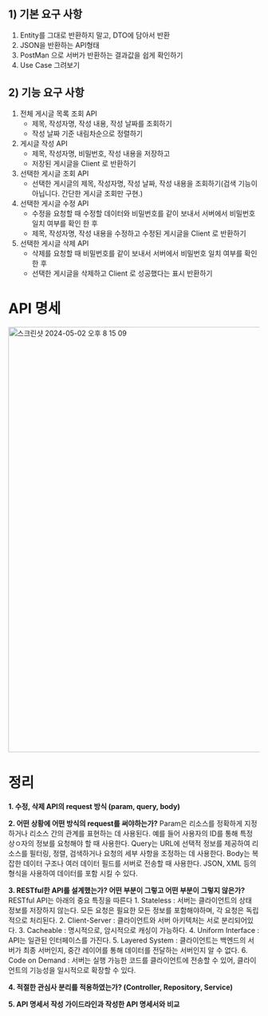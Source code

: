 ## 1) 기본 요구 사항

1. Entity를 그대로 반환하지 말고, DTO에 담아서 반환
2. JSON을 반환하는 API형태
3. PostMan 으로 서버가 반환하는 결과값을 쉽게 확인하기
4. Use Case 그려보기

## 2) 기능 요구 사항

1. 전체 게시글 목록 조회 API
    - 제목, 작성자명, 작성 내용, 작성 날짜를 조회하기
    - 작성 날짜 기준 내림차순으로 정렬하기
2. 게시글 작성 API
    - 제목, 작성자명, 비밀번호, 작성 내용을 저장하고
    - 저장된 게시글을 Client 로 반환하기
3. 선택한 게시글 조회 API
    - 선택한 게시글의 제목, 작성자명, 작성 날짜, 작성 내용을 조회하기(검색 기능이 아닙니다. 간단한 게시글 조회만 구현.)
4. 선택한 게시글 수정 API
    - 수정을 요청할 때 수정할 데이터와 비밀번호를 같이 보내서 서버에서 비밀번호 일치 여부를 확인 한 후
    - 제목, 작성자명, 작성 내용을 수정하고 수정된 게시글을 Client 로 반환하기
5. 선택한 게시글 삭제 API
    - 삭제를 요청할 때 비밀번호를 같이 보내서 서버에서 비밀번호 일치 여부를 확인 한 후
    - 선택한 게시글을 삭제하고 Client 로 성공했다는 표시 반환하기

# API 명세
<img width="852" alt="스크린샷 2024-05-02 오후 8 15 09" src="https://github.com/Yeonjae37/Board_Lv1/assets/101520986/18705c1f-ce89-4a95-b12a-ddf9bb8e72af">

# 정리

**1. 수정, 삭제 API의 request 방식 (param, query, body)**

**2. 어떤 상황에 어떤 방식의 request를 써야하는가?**
Param은 리소스를 정확하게 지정하거나 리소스 간의 관계를 표현하는 데 사용된다. 예를 들어 사용자의 ID를 통해 특정 상ㅇ자의 정보를 요청해야 할 때 사용한다.
Query는 URL에 선택적 정보를 제공하여 리소스를 필터링, 정렬, 검색하거나 요청의 세부 사항을 조정하는 데 사용한다.
Body는 복잡한 데이터 구조나 여러 데이터 필드를 서버로 전송할 때 사용한다. JSON, XML 등의 형식을 사용하여 데이터를 포함 시킬 수 있다.

**3. RESTful한 API를 설계했는가? 어떤 부분이 그렇고 어떤 부분이 그렇지 않은가?**
RESTful API는 아래의 중요 특징을 따른다
    1. Stateless : 서버는 클라이언트의 상태 정보를 저장하지 않는다. 모든 요청은 필요한 모든 정보를 포함해야하며, 각 요청은 독립적으로 처리된다.
    2. Client-Server : 클라이언트와 서버 아키텍처는 서로 분리되어있다.
    3. Cacheable : 명시적으로, 암시적으로 캐싱이 가능하다.
    4. Uniform Interface : API는 일관된 인터페이스를 가진다.
    5. Layered System : 클라이언트는 백엔드의 서버가 최종 서버인지, 중간 레이어를 통해 데이터를 전달하는 서버인지 알 수 없다.
    6. Code on Demand : 서버는 실행 가능한 코드를 클라이언트에 전송할 수 있어, 클라이언트의 기능성을 일시적으로 확장할 수 있다.

**4. 적절한 관심사 분리를 적용하였는가? (Controller, Repository, Service)**

**5. API 명세서 작성 가이드라인과 작성한 API 명세서와 비교**
